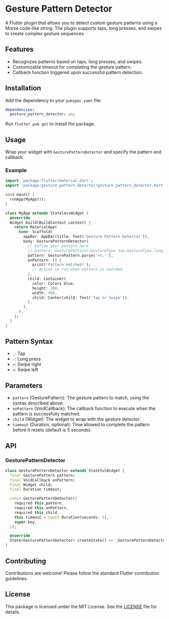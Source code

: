 # Gesture Pattern Detector

A Flutter plugin that allows you to detect custom gesture patterns using a Morse code-like string. The plugin supports taps, long presses, and swipes to create complex gesture sequences.

## Features

- Recognizes patterns based on taps, long presses, and swipes.
- Customizable timeout for completing the gesture pattern.
- Callback function triggered upon successful pattern detection.

## Installation

Add the dependency to your `pubspec.yaml` file:

```yaml
dependencies:
  gesture_pattern_detector: any
```

Run `flutter pub get` to install the package.

## Usage

Wrap your widget with `GesturePatternDetector` and specify the pattern and callback.

### Example

```dart
import 'package:flutter/material.dart';
import 'package:gesture_pattern_detector/gesture_pattern_detector.dart';

void main() {
  runApp(MyApp());
}

class MyApp extends StatelessWidget {
  @override
  Widget build(BuildContext context) {
    return MaterialApp(
      home: Scaffold(
        appBar: AppBar(title: Text('Gesture Pattern Detector')),
        body: GesturePatternDetector(
          // Define your pattern here
          // pattern: GesturePattern([GestureType.tap,GestureType.long,GestureType.tap]),
          pattern: GesturePattern.parse('><.-'),
          onPattern: () {
            print('Pattern matched!');
            // Action to run when pattern is matched
          },
          child: Container(
            color: Colors.blue,
            height: 200,
            width: 400,
            child: Center(child: Text('Tap or Swipe')),
          ),
        ),
      ),
    );
  }
}
```

## Pattern Syntax

- `.`: Tap
- `-`: Long press
- `>`: Swipe right
- `<`: Swipe left

## Parameters

- `pattern` (GesturePattern): The gesture pattern to match, using the syntax described above.
- `onPattern` (VoidCallback): The callback function to execute when the pattern is successfully matched.
- `child` (Widget): The widget to wrap with the gesture detector.
- `timeout` (Duration, optional): Time allowed to complete the pattern before it resets (default is 5 seconds).

## API

### GesturePatternDetector

```dart
class GesturePatternDetector extends StatefulWidget {
  final GesturePattern pattern;
  final VoidCallback onPattern;
  final Widget child;
  final Duration timeout;

  const GesturePatternDetector({
    required this.pattern,
    required this.onPattern,
    required this.child,
    this.timeout = const Duration(seconds: 5),
    super.key,
  });

  @override
  State<GesturePatternDetector> createState() => _GesturePatternDetectorState();
}
```

## Contributing

Contributions are welcome! Please follow the standard Flutter contribution guidelines.

## License

This package is licensed under the MIT License. See the [LICENSE](LICENSE) file for details.
